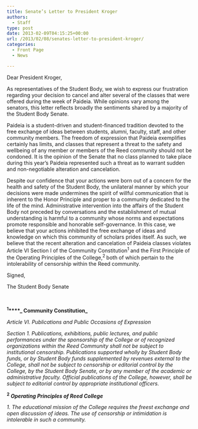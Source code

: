 ```yaml
---
title: Senate’s Letter to President Kroger
authors: 
  - Staff
type: post
date: 2013-02-09T04:15:25+00:00
url: /2013/02/08/senates-letter-to-president-kroger/
categories:
  - Front Page
  - News

---
```

Dear President Kroger,

As representatives of the Student Body, we wish to express our frustration regarding your decision to cancel and alter several of the classes that were offered during the week of Paideia. While opinions vary among the senators, this letter reflects broadly the sentiments shared by a majority of the Student Body Senate.

Paideia is a student-driven and student-financed tradition devoted to the free exchange of ideas between students, alumni, faculty, staff, and other community members. The freedom of expression that Paideia exemplifies certainly has limits, and classes that represent a threat to the safety and wellbeing of any member or members of the Reed community should not be condoned. It is the opinion of the Senate that no class planned to take place during this year’s Paideia represented such a threat as to warrant sudden and non-negotiable alteration and cancelation.

Despite our confidence that your actions were born out of a concern for the health and safety of the Student Body, the unilateral manner by which your decisions were made undermines the spirit of willful communication that is inherent to the Honor Principle and proper to a community dedicated to the life of the mind. Administrative intervention into the affairs of the Student Body not preceded by conversations and the establishment of mutual understanding is harmful to a community whose norms and expectations promote responsible and honorable self-governance. In this case, we believe that your actions inhibited the free exchange of ideas and knowledge on which this community of scholars prides itself. As such, we believe that the recent alteration and cancelation of Paideia classes violates Article VI Section I of the Community Constitution<sup>1 </sup>and the First Principle of the Operating Principles of the College,<sup>2 </sup>both of which pertain to the intolerability of censorship within the Reed community.

Signed,

The Student Body Senate

&nbsp;

**<sup>1</sup>****_ Community Constitution_**

_Article VI. Publications and Public Occasions of Expression_

 _Section 1. Publications, exhibitions, public lectures, and public performances under the sponsorship of the College or of recognized organizations within the Reed Community shall not be subject to institutional censorship. Publications supported wholly by Student Body funds, or by Student Body funds supplemented by revenues external to the College, shall not be subject to censorship or editorial control by the College, by the Student Body Senate, or by any member of the academic or administrative faculty. Official publications of the College, however, shall be subject to editorial control by appropriate institutional officers._

<sup><strong>2</strong> </sup>**_Operating Principles of Reed College_**

 _1. The educational mission of the College requires the freest exchange and open discussion of ideas. The use of censorship or intimidation is intolerable in such a community._